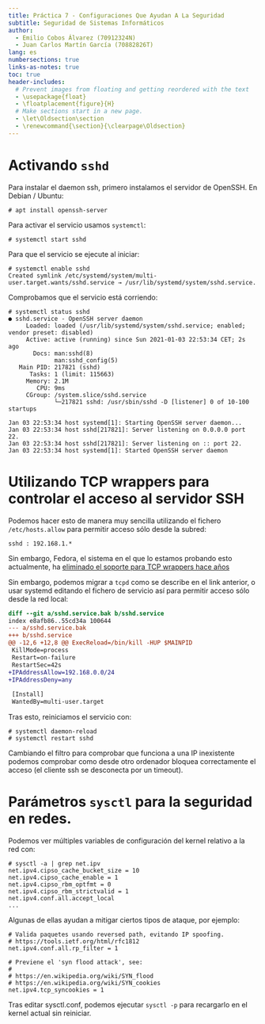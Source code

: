 ```yaml
---
title: Práctica 7 - Configuraciones Que Ayudan A La Seguridad
subtitle: Seguridad de Sistemas Informáticos
author:
  - Emilio Cobos Álvarez (70912324N)
  - Juan Carlos Martín García (70882826T)
lang: es
numbersections: true
links-as-notes: true
toc: true
header-includes:
  # Prevent images from floating and getting reordered with the text
  - \usepackage{float}
  - \floatplacement{figure}{H}
  # Make sections start in a new page.
  - \let\Oldsection\section
  - \renewcommand{\section}{\clearpage\Oldsection}
---
```


# Activando `sshd`

Para instalar el daemon ssh, primero instalamos el servidor de OpenSSH. En
Debian / Ubuntu:

```
# apt install openssh-server
```

Para activar el servicio usamos `systemctl`:

```
# systemctl start sshd
```

Para que el servicio se ejecute al iniciar:

```
# systemctl enable sshd
Created symlink /etc/systemd/system/multi-user.target.wants/sshd.service → /usr/lib/systemd/system/sshd.service.
```

Comprobamos que el servicio está corriendo:

```
# systemctl status sshd
● sshd.service - OpenSSH server daemon
     Loaded: loaded (/usr/lib/systemd/system/sshd.service; enabled; vendor preset: disabled)
     Active: active (running) since Sun 2021-01-03 22:53:34 CET; 2s ago
       Docs: man:sshd(8)
             man:sshd_config(5)
   Main PID: 217821 (sshd)
      Tasks: 1 (limit: 115663)
     Memory: 2.1M
        CPU: 9ms
     CGroup: /system.slice/sshd.service
             └─217821 sshd: /usr/sbin/sshd -D [listener] 0 of 10-100 startups

Jan 03 22:53:34 host systemd[1]: Starting OpenSSH server daemon...
Jan 03 22:53:34 host sshd[217821]: Server listening on 0.0.0.0 port 22.
Jan 03 22:53:34 host sshd[217821]: Server listening on :: port 22.
Jan 03 22:53:34 host systemd[1]: Started OpenSSH server daemon
```

# Utilizando TCP wrappers para controlar el acceso al servidor SSH

Podemos hacer esto de manera muy sencilla utilizando el fichero
`/etc/hosts.allow` para permitir acceso sólo desde la subred:

```
sshd : 192.168.1.*
```

Sin embargo, Fedora, el sistema en el que lo estamos probando esto actualmente,
ha [eliminado el soporte para TCP wrappers hace
años](https://fedoraproject.org/wiki/Changes/Deprecate_TCP_wrappers)

Sin embargo, podemos migrar a `tcpd` como se describe en el link anterior,
o usar systemd editando el fichero de servicio así para permitir acceso sólo
desde la red local:

```diff
diff --git a/sshd.service.bak b/sshd.service
index e8afb86..55cd34a 100644
--- a/sshd.service.bak
+++ b/sshd.service
@@ -12,6 +12,8 @@ ExecReload=/bin/kill -HUP $MAINPID
 KillMode=process
 Restart=on-failure
 RestartSec=42s
+IPAddressAllow=192.168.0.0/24
+IPAddressDeny=any
 
 [Install]
 WantedBy=multi-user.target
```

Tras esto, reiniciamos el servicio con:

```
# systemctl daemon-reload
# systemctl restart sshd
```

Cambiando el filtro para comprobar que funciona a una IP inexistente podemos
comprobar como desde otro ordenador bloquea correctamente el acceso (el cliente
ssh se desconecta por un timeout).

# Parámetros `sysctl` para la seguridad en redes.

Podemos ver múltiples variables de configuración del kernel relativo a la red
con:

```
# sysctl -a | grep net.ipv
net.ipv4.cipso_cache_bucket_size = 10
net.ipv4.cipso_cache_enable = 1
net.ipv4.cipso_rbm_optfmt = 0
net.ipv4.cipso_rbm_strictvalid = 1
net.ipv4.conf.all.accept_local
...
```

Algunas de ellas ayudan a mitigar ciertos tipos de ataque, por ejemplo:

```
# Valida paquetes usando reversed path, evitando IP spoofing.
# https://tools.ietf.org/html/rfc1812
net.ipv4.conf.all.rp_filter = 1

# Previene el 'syn flood attack', see:
#
# https://en.wikipedia.org/wiki/SYN_flood
# https://en.wikipedia.org/wiki/SYN_cookies
net.ipv4.tcp_syncookies = 1
```

Tras editar sysctl.conf, podemos ejecutar `sysctl -p` para recargarlo en el
kernel actual sin reiniciar.
